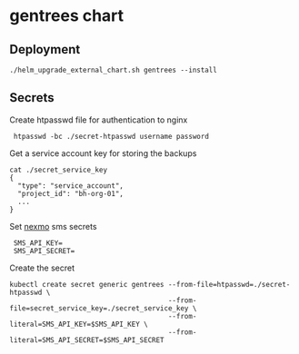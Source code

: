 # gentrees chart

## Deployment

```
./helm_upgrade_external_chart.sh gentrees --install
```

## Secrets

Create htpasswd file for authentication to nginx

```
 htpasswd -bc ./secret-htpasswd username password
```

Get a service account key for storing the backups

```
cat ./secret_service_key
{
  "type": "service_account",
  "project_id": "bh-org-01",
  ...
}
```

Set [nexmo](https://www.nexmo.com/) sms secrets

```
 SMS_API_KEY=
 SMS_API_SECRET=
```

Create the secret

```
kubectl create secret generic gentrees --from-file=htpasswd=./secret-htpasswd \
                                       --from-file=secret_service_key=./secret_service_key \
                                       --from-literal=SMS_API_KEY=$SMS_API_KEY \
                                       --from-literal=SMS_API_SECRET=$SMS_API_SECRET
```
